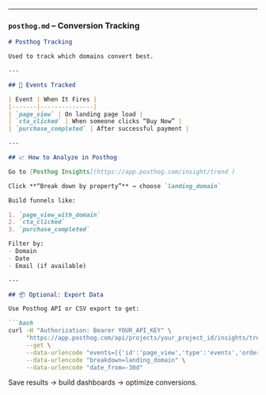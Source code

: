 
---

### `posthog.md` – Conversion Tracking

```markdown
# Posthog Tracking

Used to track which domains convert best.

---

## 🧰 Events Tracked

| Event | When It Fires |
|-------|---------------|
| `page_view` | On landing page load |
| `cta_clicked` | When someone clicks “Buy Now” |
| `purchase_completed` | After successful payment |

---

## 📈 How to Analyze in Posthog

Go to [Posthog Insights](https://app.posthog.com/insight/trend )

Click **“Break down by property”** → choose `landing_domain`

Build funnels like:

1. `page_view_with_domain`
2. `cta_clicked`
3. `purchase_completed`

Filter by:
- Domain
- Date
- Email (if available)

---

## 📦 Optional: Export Data

Use Posthog API or CSV export to get:

```bash
curl -H "Authorization: Bearer YOUR_API_KEY" \
     "https://app.posthog.com/api/projects/your_project_id/insights/trend/ " \
     --get \
     --data-urlencode "events=[{'id':'page_view','type':'events','order':0}]" \
     --data-urlencode "breakdown=landing_domain" \
     --data-urlencode "date_from=-30d"
```

Save results → build dashboards → optimize conversions.
